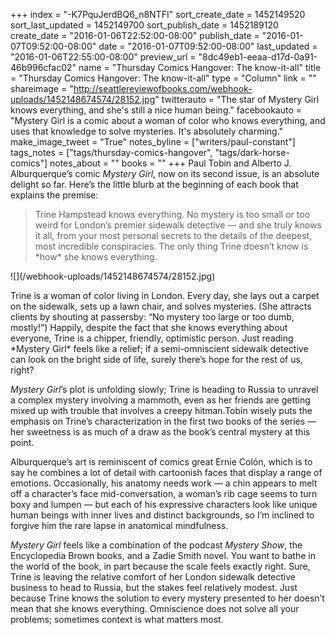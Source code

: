 +++
index = "-K7PquJerdBQ6_n8NTFI"
sort_create_date = 1452149520
sort_last_updated = 1452149700
sort_publish_date = 1452189120
create_date = "2016-01-06T22:52:00-08:00"
publish_date = "2016-01-07T09:52:00-08:00"
date = "2016-01-07T09:52:00-08:00"
last_updated = "2016-01-06T22:55:00-08:00"
preview_url = "8dc49eb1-eeaa-d17d-0a91-46b996cfac02"
name = "Thursday Comics Hangover: The know-it-all"
title = "Thursday Comics Hangover: The know-it-all"
type = "Column"
link = ""
shareimage = "http://seattlereviewofbooks.com/webhook-uploads/1452148674574/28152.jpg"
twitterauto = "The star of Mystery Girl knows everything, and she's still a nice human being."
facebookauto = "Mystery Girl is a comic about a woman of color who knows everything, and uses that knowledge to solve mysteries. It's absolutely charming."
make_image_tweet = "True"
notes_byline = ["writers/paul-constant"]
tags_notes = ["tags/thursday-comics-hangover", "tags/dark-horse-comics"]
notes_about = ""
books = ""
+++
Paul Tobin and Alberto J. Alburquerque’s comic *Mystery Girl*, now on its second issue, is an absolute delight so far. Here’s the little blurb at the beginning of each book that explains the premise:

<blockquote>Trine Hampstead knows everything. No mystery is too small or too weird for London’s premier sidewalk detective — and she truly knows it all, from your most personal secrets to the details of the deepest, most incredible conspiracies. The only thing Trine doesn’t know is *how* she knows everything.</blockquote>

<p class="image-left">![](/webhook-uploads/1452148674574/28152.jpg)</p>Trine is a woman of color living in London. Every day, she lays out a carpet on the sidewalk, sets up a lawn chair, and solves mysteries. (She attracts clients by shouting at passersby: “No mystery too large or too dumb, mostly!”) Happily, despite the fact that she knows everything about everyone, Trine is a chipper, friendly, optimistic person. Just reading *Mystery Girl* feels like a relief; if a semi-omniscient sidewalk detective can look on the bright side of life, surely there’s hope for the rest of us, right?

*Mystery Girl*’s plot is unfolding slowly; Trine is heading to Russia to unravel a complex mystery involving a mammoth, even as her friends are getting mixed up with trouble that involves a creepy hitman.Tobin wisely puts the emphasis on Trine’s characterization in the first two books of the series — her sweetness is as much of a draw as the book’s central mystery at this point.

Alburquerque’s art is reminiscent of comics great Ernie Colón, which is to say he combines a lot of detail with cartoonish faces that display a range of emotions. Occasionally, his anatomy needs work — a chin appears to melt off a character’s face mid-conversation, a woman’s rib cage seems to turn boxy and lumpen — but each of his expressive characters look like unique human beings with inner lives and distinct backgrounds, so I’m inclined to forgive him the rare lapse in anatomical mindfulness.

*Mystery Girl* feels like a combination of the podcast *Mystery Show*, the Encyclopedia Brown books, and a Zadie Smith novel. You want to bathe in the world of the book, in part because the scale feels exactly right. Sure, Trine is leaving the relative comfort of her London sidewalk detective business to head to Russia, but the stakes feel relatively modest. Just because Trine knows the solution to every mystery presented to her doesn’t mean that she knows everything. Omniscience does not solve all your problems; sometimes context is what matters most.